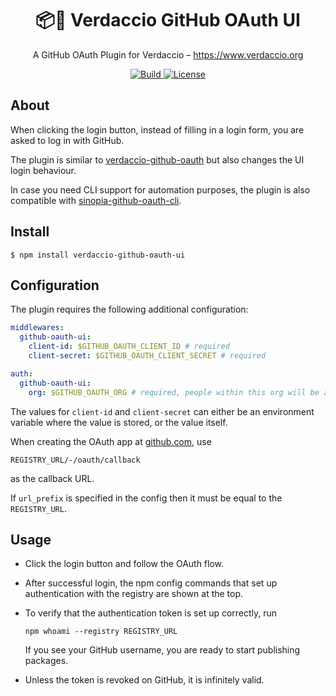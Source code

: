 <h1 align="center">
  📦🔐 Verdaccio GitHub OAuth UI
</h1>

<p align="center">
  A GitHub OAuth Plugin for Verdaccio – <a href="https://www.verdaccio.org">https://www.verdaccio.org</a>
</p>

<p align="center">
  <a href="https://circleci.com/gh/n4bb12/verdaccio-github-oauth-ui">
    <img alt="Build" src="https://img.shields.io/circleci/project/github/n4bb12/verdaccio-github-oauth-ui/master.svg?style=flat-square&label=Build&logo=circleci">
  </a>
  <a href="https://raw.githubusercontent.com/n4bb12/verdaccio-github-oauth-ui/master/LICENSE">
    <img alt="License" src="https://img.shields.io/badge/License-MIT-lightgrey.svg?style=flat-square">
  </a>
</p>

## About

When clicking the login button, instead of filling in a login form, you are asked to log in with GitHub.

The plugin is similar to [verdaccio-github-oauth](https://github.com/aroundus-inc/verdaccio-github-oauth) but also changes the UI login behaviour.

In case you need CLI support for automation purposes, the plugin is also compatible with [sinopia-github-oauth-cli](https://github.com/soundtrackyourbrand/sinopia-github-oauth-cli).

## Install

```
$ npm install verdaccio-github-oauth-ui
```

## Configuration

The plugin requires the following additional configuration:

```yaml
middlewares:
  github-oauth-ui:
    client-id: $GITHUB_OAUTH_CLIENT_ID # required
    client-secret: $GITHUB_OAUTH_CLIENT_SECRET # required

auth:
  github-oauth-ui:
    org: $GITHUB_OAUTH_ORG # required, people within this org will be able to auth
```

The values for `client-id` and `client-secret` can either be an environment variable where the value is stored, or the value itself.

When creating the OAuth app at [github.com](https://github.com/settings/developers), use

```
REGISTRY_URL/-/oauth/callback
```

as the callback URL.

If `url_prefix` is specified in the config then it must be equal to the `REGISTRY_URL`.

## Usage

- Click the login button and follow the OAuth flow.

- After successful login, the npm config commands that set up authentication with the registry are shown at the top.

- To verify that the authentication token is set up correctly, run

  ```
  npm whoami --registry REGISTRY_URL
  ```

  If you see your GitHub username, you are ready to start publishing packages.

- Unless the token is revoked on GitHub, it is infinitely valid.
